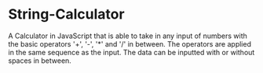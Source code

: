 # String-Calculator

A Calculator in JavaScript that is able to take in any input of numbers with the basic operators '+', '-', '*' and '/' in between. The operators are applied in the same sequence as the input. The data can be inputted with or without spaces in between.
